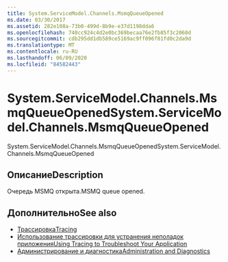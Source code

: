 ```yaml
---
title: System.ServiceModel.Channels.MsmqQueueOpened
ms.date: 03/30/2017
ms.assetid: 282e108a-73b0-499d-8b9e-e37d1198dda6
ms.openlocfilehash: 740cc924c4d2e0bc369becaa76e2fb85f3c2060d
ms.sourcegitcommit: cdb295dd1db589ce5169ac9ff096f01fd0c2da9d
ms.translationtype: MT
ms.contentlocale: ru-RU
ms.lasthandoff: 06/09/2020
ms.locfileid: "84582443"
---
```

# <a name="systemservicemodelchannelsmsmqqueueopened"></a><span data-ttu-id="18dfe-102">System.ServiceModel.Channels.MsmqQueueOpened</span><span class="sxs-lookup"><span data-stu-id="18dfe-102">System.ServiceModel.Channels.MsmqQueueOpened</span></span>
<span data-ttu-id="18dfe-103">System.ServiceModel.Channels.MsmqQueueOpened</span><span class="sxs-lookup"><span data-stu-id="18dfe-103">System.ServiceModel.Channels.MsmqQueueOpened</span></span>  
  
## <a name="description"></a><span data-ttu-id="18dfe-104">Описание</span><span class="sxs-lookup"><span data-stu-id="18dfe-104">Description</span></span>  
 <span data-ttu-id="18dfe-105">Очередь MSMQ открыта.</span><span class="sxs-lookup"><span data-stu-id="18dfe-105">MSMQ queue opened.</span></span>  
  
## <a name="see-also"></a><span data-ttu-id="18dfe-106">Дополнительно</span><span class="sxs-lookup"><span data-stu-id="18dfe-106">See also</span></span>

- [<span data-ttu-id="18dfe-107">Трассировка</span><span class="sxs-lookup"><span data-stu-id="18dfe-107">Tracing</span></span>](index.md)
- [<span data-ttu-id="18dfe-108">Использование трассировки для устранения неполадок приложения</span><span class="sxs-lookup"><span data-stu-id="18dfe-108">Using Tracing to Troubleshoot Your Application</span></span>](using-tracing-to-troubleshoot-your-application.md)
- [<span data-ttu-id="18dfe-109">Администрирование и диагностика</span><span class="sxs-lookup"><span data-stu-id="18dfe-109">Administration and Diagnostics</span></span>](../index.md)
